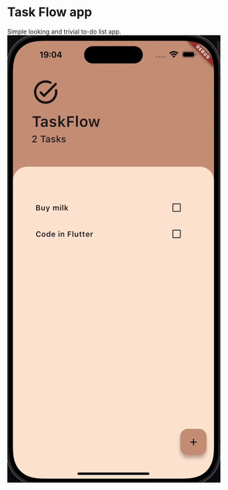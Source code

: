 # Task Flow app

Simple looking and trivial to-do list app.
![Demo](https://github.com/zienex0/TaskFlow/blob/main/TaskFlow%20demo.gif)
